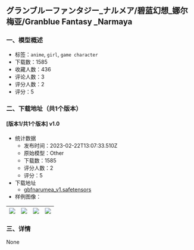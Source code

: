 ## グランブルーファンタジー_ナルメア/碧蓝幻想_娜尔梅亚/Granblue Fantasy _Narmaya
### 一、模型概述

- 标签：`anime`, `girl`, `game character`
- 下载数：1585
- 收藏人数：436
- 评论人数：3
- 评分人数：2
- 评分：5

### 二、下载地址（共1个版本）

#### [版本1/共1个版本] v1.0

- 统计数据
  - 发布时间：2023-02-22T13:07:33.510Z
  - 原始模型：Other
  - 下载数：1585
  - 评分人数：2
  - 评分：5
- 下载地址
  - [gbfnarumea_v1.safetensors](https://civitai.com/api/download/models/13838)
- 样例图像：

| <img src="https://image.civitai.com/xG1nkqKTMzGDvpLrqFT7WA/8ec0bba6-83bf-4be3-4356-3bebbd6ba300/width=450/134147.jpeg" /> | <img src="https://image.civitai.com/xG1nkqKTMzGDvpLrqFT7WA/c8474621-ca59-403a-7a43-494f55c56900/width=450/134153.jpeg" /> | <img src="https://image.civitai.com/xG1nkqKTMzGDvpLrqFT7WA/1d65d5e2-c64c-4bab-c76c-73f1b6c07a00/width=450/134152.jpeg" /> | <img src="https://image.civitai.com/xG1nkqKTMzGDvpLrqFT7WA/ed48a629-6b01-475a-81b0-48b5c2a27b00/width=450/134151.jpeg" /> |
| ---- | ---- | ---- | ---- |


### 三、详情
None
